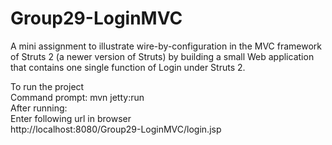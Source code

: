 # Group29-LoginMVC
 A mini assignment to illustrate wire-by-configuration in the MVC framework of Struts 2 (a newer version of Struts) by building a small Web application that contains one single function of Login under Struts 2.
 
To run the project <br />
Command prompt: mvn jetty:run <br />
After running:<br />
Enter following url in browser <br />
http://localhost:8080/Group29-LoginMVC/login.jsp
